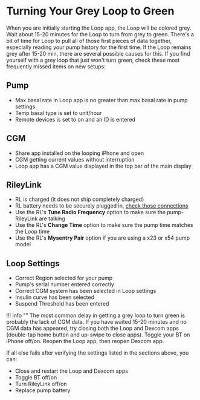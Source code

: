 # Turning Your Grey Loop to Green

When you are initially starting the Loop app, the Loop will be colored grey.  Wait about 15-20 minutes for the Loop to turn from grey to green.  There's a bit of time for Loop to pull all of those first pieces of data together, especially reading your pump history for the first time.  If the Loop remains grey after 15-20 min, there are several possible causes for this.  If you find yourself with a grey loop that just won't turn green, check these most frequently missed items on new setups:

## Pump

* Max basal rate in Loop app is no greater than max basal rate in pump settings
* Temp basal type is set to unit/hour
* Remote devices is set to on and an ID is entered


## CGM

* Share app installed on the looping iPhone and open
* CGM getting current values without interruption
* Loop app has a CGM value displayed in the top bar of the main display

## RileyLink

* RL is charged (it does not ship completely charged)
* RL battery needs to be securely plugged in, [check those connections](/troubleshooting/rileylink.md#lipo-battery)
* Use the RL's **Tune Radio Frequency** option to make sure the pump-RileyLink are talking
* Use the RL's **Change Time** option to make sure the pump time matches the Loop time
* Use the RL's **Mysentry Pair** option if you are using a x23 or x54 pump model

## Loop Settings

* Correct Region selected for your pump
* Pump's serial number entered correctly
* Correct CGM system has been selected in Loop settings
* Insulin curve has been selected
* Suspend Threshold has been entered

!!! info ""
    The most common delay in getting a grey loop to turn green is probably the lack of CGM data.  If you have waited 15-20 minutes and no CGM data has appeared, try closing both the Loop and Dexcom apps (double-tap home button and up-swipe to close apps).  Toggle your BT on iPhone off/on.  Reopen the Loop app, then reopen Dexcom app.


If all else fails after verifying the settings listed in the sections above, you can:

* Close and restart the Loop and Dexcom apps
* Toggle BT off/on
* Turn RileyLink off/on
* Replace pump battery

